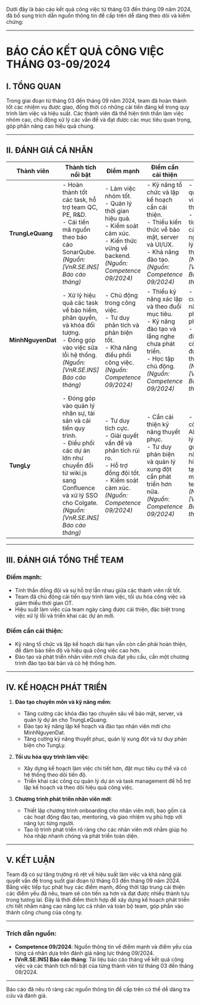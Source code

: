 Dưới đây là báo cáo kết quả công việc từ tháng 03 đến tháng 09 năm 2024, đã bổ sung trích dẫn nguồn thông tin để cấp trên dễ dàng theo dõi và kiểm chứng:

---

# **BÁO CÁO KẾT QUẢ CÔNG VIỆC THÁNG 03-09/2024**

## **I. TỔNG QUAN**

Trong giai đoạn từ tháng 03 đến tháng 09 năm 2024, team đã hoàn thành tốt các nhiệm vụ được giao, đồng thời có những cải tiến đáng kể trong quy trình làm việc và hiệu suất. Các thành viên đã thể hiện tinh thần làm việc nhóm cao, chủ động xử lý các vấn đề và đạt được các mục tiêu quan trọng, góp phần nâng cao hiệu quả chung.

---

## **II. ĐÁNH GIÁ CÁ NHÂN**

| Thành viên         | Thành tích nổi bật                                                                 | Điểm mạnh                                                                                   | Điểm cần cải thiện                                                                                                      | Sự tăng trưởng                                                                                   |
|--------------------|------------------------------------------------------------------------------------|---------------------------------------------------------------------------------------------|------------------------------------------------------------------------------------------------------------------------|--------------------------------------------------------------------------------------------------|
| **TrungLeQuang**   | - Hoàn thành tốt các task, hỗ trợ team QC, PE, R&D.<br> - Cải tiến mã nguồn theo báo cáo SonarQube. *(Nguồn: [VnR.SE.INS] Báo cáo tháng)* | - Làm việc nhóm tốt.<br> - Quản lý thời gian hiệu quả.<br> - Kiểm soát cảm xúc.<br> - Kiến thức vững về backend. *(Nguồn: Competence 09/2024)* | - Kỹ năng tổ chức và lập kế hoạch cần cải thiện.<br> - Thiếu kiến thức về bảo mật, server và UI/UX.<br> - Khả năng đào tạo. *(Nguồn: Competence 09/2024)* | - Cải thiện quy trình làm việc và giảm thiểu OT.<br> - Đóng góp tích cực vào cải tiến mã nguồn và xử lý lỗi hệ thống. *(Nguồn: [VnR.SE.INS] Báo cáo tháng)* |
| **MinhNguyenDat**  | - Xử lý hiệu quả các task về bảo hiểm, phân quyền, và khóa đối tượng.<br> - Đóng góp vào việc sửa lỗi hệ thống. *(Nguồn: [VnR.SE.INS] Báo cáo tháng)* | - Chủ động trong công việc.<br> - Tư duy phân tích và phản biện tốt.<br> - Khả năng điều phối công việc. *(Nguồn: Competence 09/2024)* | - Thiếu kỹ năng xác lập và theo đuổi mục tiêu.<br> - Kỹ năng đào tạo và lắng nghe chưa phát triển.<br> - Học tập chủ động. *(Nguồn: Competence 09/2024)* | - Tăng cường khả năng tư duy phản biện và phân tích.<br> - Khả năng điều phối công việc đã được cải thiện rõ rệt. *(Nguồn: [VnR.SE.INS] Báo cáo tháng)*   |
| **TungLy**         | - Đóng góp vào quản lý nhân sự, tài sản và cải tiến quy trình.<br> - Điều phối các dự án lớn như chuyển đổi từ wiki.js sang Confluence và xử lý SSO cho Colgate. *(Nguồn: [VnR.SE.INS] Báo cáo tháng)* | - Tư duy tích cực.<br> - Giải quyết vấn đề và phân tích rủi ro.<br> - Hỗ trợ đồng đội tốt.<br> - Kiểm soát cảm xúc. *(Nguồn: Competence 09/2024)* | - Cần cải thiện kỹ năng thuyết phục.<br> - Tư duy phản biện và quản lý xung đột cần phát triển hơn nữa. *(Nguồn: Competence 09/2024)* | - Ứng dụng công nghệ AI vào quản lý công việc, góp phần nâng cao hiệu quả và tạo ra giá trị mới cho team. *(Nguồn: [VnR.SE.INS] Báo cáo tháng)*             |

---

## **III. ĐÁNH GIÁ TỔNG THỂ TEAM**

### **Điểm mạnh**:
- Tinh thần đồng đội và sự hỗ trợ lẫn nhau giữa các thành viên rất tốt.
- Team đã chủ động cải tiến quy trình làm việc, tối ưu hóa công việc và giảm thiểu thời gian OT.
- Hiệu suất làm việc của team ngày càng được cải thiện, đặc biệt trong việc xử lý lỗi và triển khai các dự án mới.

### **Điểm cần cải thiện**:
- Kỹ năng tổ chức và lập kế hoạch dài hạn vẫn còn cần phải hoàn thiện, để đảm bảo tiến độ và hiệu quả công việc cao hơn.
- Đào tạo và phát triển nhân viên mới chưa đạt yêu cầu, cần một chương trình đào tạo bài bản và có hệ thống hơn.

---

## **IV. KẾ HOẠCH PHÁT TRIỂN**

1. **Đào tạo chuyên môn và kỹ năng mềm**:
   - Tăng cường các khóa đào tạo chuyên sâu về bảo mật, server, và quản lý dự án cho TrungLeQuang.
   - Đào tạo kỹ năng lập kế hoạch và đào tạo nhân viên mới cho MinhNguyenDat.
   - Tăng cường kỹ năng thuyết phục, quản lý xung đột và tư duy phản biện cho TungLy.

2. **Tối ưu hóa quy trình làm việc**:
   - Xây dựng kế hoạch làm việc chi tiết hơn, đặt mục tiêu cụ thể và có hệ thống theo dõi tiến độ.
   - Triển khai các công cụ quản lý dự án và task management để hỗ trợ lập kế hoạch và theo dõi hiệu quả công việc.

3. **Chương trình phát triển nhân viên mới**:
   - Thiết lập chương trình onboarding cho nhân viên mới, bao gồm cả các hoạt động đào tạo, mentoring, và giao nhiệm vụ phù hợp với năng lực từng người.
   - Tạo lộ trình phát triển rõ ràng cho các nhân viên mới nhằm giúp họ hòa nhập nhanh chóng và phát triển toàn diện.

---

## **V. KẾT LUẬN**

Team đã có sự tăng trưởng rõ rệt về hiệu suất làm việc và khả năng giải quyết vấn đề trong suốt giai đoạn từ tháng 03 đến tháng 09 năm 2024. Bằng việc tiếp tục phát huy các điểm mạnh, đồng thời tập trung cải thiện các điểm yếu đã nêu, team sẽ còn tiến xa hơn và đạt được nhiều thành tựu trong tương lai. Đây là thời điểm thích hợp để xây dựng kế hoạch phát triển chi tiết nhằm nâng cao năng lực cá nhân và toàn bộ team, góp phần vào thành công chung của công ty.

---

### **Trích dẫn nguồn**:
- **Competence 09/2024**: Nguồn thông tin về điểm mạnh và điểm yếu của từng cá nhân dựa trên đánh giá năng lực tháng 09/2024.
- **[VnR.SE.INS] Báo cáo tháng**: Tài liệu báo cáo tháng về kết quả công việc và các thành tích nổi bật của từng thành viên từ tháng 03 đến tháng 09/2024.

---

Báo cáo đã nêu rõ ràng các nguồn thông tin để cấp trên có thể dễ dàng tra cứu và đánh giá.